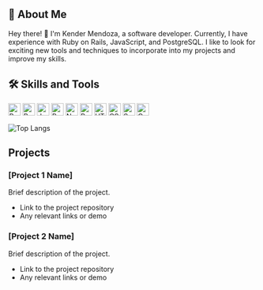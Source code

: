 ## 🚀 About Me

Hey there! 👋 I'm Kender Mendoza, a software developer. Currently, I have experience with Ruby on Rails, JavaScript, and PostgreSQL. I like to look for exciting new tools and techniques to incorporate into my projects and improve my skills.

## 🛠 Skills and Tools

<p> 
    <img alt="Ruby" src="https://img.shields.io/badge/-Ruby-maroon?style=flat-square&logo=ruby&logoColor=white" height="25" width="auto" />
    <img alt="Ruby on Rails" src="https://img.shields.io/badge/-Ruby_on_Rails-red?style=flat-square&logo=ruby-on-rails&logoColor=white" height="25" width="auto" /> 
    <img alt="JavaScript" src="https://img.shields.io/badge/-JavaScript-yellow?style=flat-square&logo=javascript&logoColor=white" height="25" width="auto" />
    <img alt="React" src="https://img.shields.io/badge/-React-blue?style=flat-square&logo=react&logoColor=white" height="25" width="auto" />
    <img alt="Node.js" src="https://img.shields.io/badge/-Node.js-green?style=flat-square&logo=node.js&logoColor=white" height="25" width="auto" /> 
    <img alt="Python" src="https://img.shields.io/badge/-Python-blue?style=flat-square&logo=python&logoColor=white" height="25" width="auto" /> 
    <img alt="HTML" src="https://img.shields.io/badge/-HTML-orange?style=flat-square&logo=html5&logoColor=white" height="25" width="auto" />
    <img alt="CSS" src="https://img.shields.io/badge/-CSS-blue?style=flat-square&logo=css3&logoColor=white" height="25" width="auto" />
    <img alt="Sass" src="https://img.shields.io/badge/-Sass-pink?style=flat-square&logo=sass&logoColor=white" height="25" width="auto" />
    <img alt="CoffeeScript" src="https://img.shields.io/badge/-CoffeeScript-lightgrey?style=flat-square&logo=coffeescript&logoColor=white" height="25" width="auto" />
</p>

<img alt="Top Langs" src="https://github-readme-stats.vercel.app/api/top-langs/?username=Kender-Mendoza&hide_progress=false" /> 

## Projects

### [Project 1 Name]

Brief description of the project.

- Link to the project repository
- Any relevant links or demo

### [Project 2 Name]

Brief description of the project.

- Link to the project repository
- Any relevant links or demo

